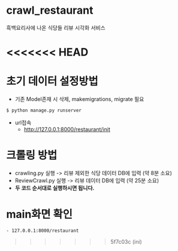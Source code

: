 # crawl_restaurant
흑백요리사에 나온 식당들 리뷰 시각화 서비스


<<<<<<< HEAD
=======
# 초기 데이터 설정방법
- 기존 Model존재 시 삭제, makemigrations, migrate 필요
```sh
$ python manage.py runserver
```
- url접속
    - http://127.0.0.1:8000/restaurant/init
 
# 크롤링 방법
- crawling.py 실행 -> 리뷰 제외한 식당 데이터 DB에 입력 (약 8분 소요)
- ReviewCrawl.py 실행 -> 리뷰 데이터 DB에 입력 (약 25분 소요)
- **두 코드 순서대로 실행하시면 됩니다.**

# main화면 확인
    - 127.0.0.1:8000/restaurant
>>>>>>> 5f7c03c (ini)
